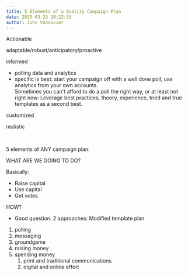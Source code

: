 ```yaml
---
title: 5 Elements of a Quality Campaign Plan
date: 2015-03-23 20:22:33
author: John Vandivier
---
```




Actionable

adaptable/robust/anticipatory/proactive

informed
<ul>
	<li>polling data and analytics</li>
	<li>specific is best: start your campaign off with a well done poll, use analytics from your own accounts.</li>
Sometimes you can't afford to do a poll the right way, or at least not right now: Leverage best practices, theory, experience, tried and true templates as a second best.</ul>
customized

realistic

&nbsp;

5 elements of ANY campaign plan:

WHAT ARE WE GOING TO DO?

Basically:
<ul>
	<li>Raise capital</li>
	<li>Use capital</li>
	<li>Get votes</li>
</ul>
HOW?
<ul>
	<li>Good question. 2 approaches: Modified template plan</li>
</ul>
<ol>
	<li>polling</li>
	<li>messaging</li>
	<li>groundgame</li>
	<li>raising money</li>
	<li>spending money
<ol>
	<li>print and traditional communications</li>
	<li>digital and online effort</li>
</ol>
</li>
</ol>